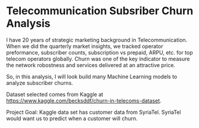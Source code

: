 # Telecommunication Subsriber Churn Analysis
I have 20 years of strategic marketing background in Telecommunication. When we did the quarterly market insights, we tracked operator  preformance, subscriber counts, subscription vs prepaid, ARPU, etc. for top telecom operators globally. Churn was one of the key indicator to measure the network robostness and services delivered at an attractive price.

So, in this analysis, I will look build many Machine Learning models to analyze subscriber churns.

Dataset selected comes from Kaggle at https://www.kaggle.com/becksddf/churn-in-telecoms-dataset.

Project Goal:
Kaggle data set has customer data from SyriaTel. SyriaTel would want us to predict when a customer will churn.
